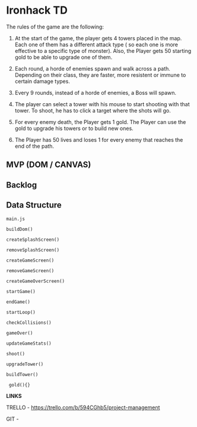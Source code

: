 <h1>Ironhack TD</h1>

The rules of the game are the following:

1. At the start of the game, the player gets 4 towers placed in the map.
Each one of them has a different attack type ( so each one is more effective to a specific type of monster).
Also, the Player gets 50 starting gold to be able to upgrade one of them.

2. Each round, a horde of enemies spawn and walk across a path. Depending on their class, they are faster, more resistent or immune to certain damage types.

3. Every 9 rounds, instead of a horde of enemies, a Boss will spawn.

4. The player can select a tower with his mouse to start shooting with that tower. To shoot, he has to click a target where the shots will go.

5. For every enemy death, the Player gets 1 gold. The Player can use the gold to upgrade his towers or to build new ones.

6. The Player has 50 lives and loses 1 for every enemy that reaches the end of the path.

<h2>MVP (DOM / CANVAS)</h2>

<h2> Backlog </h2>

<h2> Data Structure </h2>

```
main.js

buildDom()

createSplashScreen()

removeSplashScreen()

createGameScreen()

removeGameScreen()

createGameOverScreen()

startGame()

endGame()

startLoop()

checkCollisions()

gameOver()

updateGameStats()

shoot()

upgradeTower()

buildTower()

 gold(){}

 ```

<b>LINKS</b>

TRELLO - https://trello.com/b/594CGhb5/project-management

GIT - 






